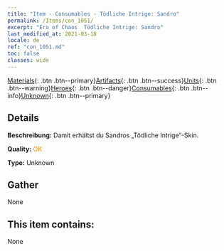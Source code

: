 ```yaml
---
title: "Item - Consumables - Tödliche Intrige: Sandro"
permalink: /Items/con_1051/
excerpt: "Era of Chaos  Tödliche Intrige: Sandro"
last_modified_at: 2021-03-18
locale: de
ref: "con_1051.md"
toc: false
classes: wide
---
```

 [Materials](/de/Items/){: .btn .btn--primary}[Artifacts](/de/Items/Artifacts/){: .btn .btn--success}[Units](/de/Items/Units/){: .btn .btn--warning}[Heroes](/de/Items/Heroes/){: .btn .btn--danger}[Consumables](/de/Items/Consumables/){: .btn .btn--info}[Unknown](/de/Items/Unknown/){: .btn .btn--primary}

## Details
 **Beschreibung:** Damit erhältst du Sandros „Tödliche Intrige“-Skin.

 **Quality:** <span style="color: #FF8C00">OK</span>

 **Type:** Unknown

## Gather

  None

## This item contains:

  None

